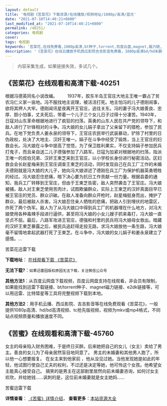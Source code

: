 ```yaml
---
layout: default
title: '电视剧《苦菜花》下载资源/在线播放/视频地址/1080p/高清/蓝光'
date: "2021-07-10T14:40:21+0800"
last_modified_at: "2021-07-10T14:40:21+0800"
permalink: /40251/
categories: 电视剧
cover:
tags: 电视剧
keywords: '苦菜花,在线免费看,1080p高清,bt种子,torrent,百度云盘,magnet,磁力链,迅雷下载资源'
description: '《苦菜花》在线云播放手机西瓜影院吉吉影音免费看，1080p高清bd/hd未删减完整版和tc抢先枪版，mkv/mp4格式，附带bt/torrent种子、magnet/磁力链、百度云盘、网盘资源迅雷下载链接'
---
```


>内容采集生成，如果链接失效，多试几个。


## 《苦菜花》在线观看和高清下载-40251

根据冯德英同名小说改编。 　　1937年，胶东半岛王官庄大地主王唯一霸占了贫农冯仁义家一亩地。冯不服找地主说理，被活活打死。地主怕冯的儿子德刚闹事，欲将其押人大牢。德刚闻讯星夜离开王官庄，逃往关东。冯的妻子冯大娘善良、忠厚、胆小怕事，丈夫死后，带着一个儿子三个女儿日子过得十分凄苦。1940年，日寇对山东革命根据地进行了疯狂的扫荡，英勇的山东人民在共产党的领导下，和敌人进行了针锋相对的斗争。冯大娘的女儿娟子拿出了父亲留下的猎枪，参加了民兵。在地下党负责人姜永泉的领导下，王官庄农民举行武装暴动，铲除了村里的日伪政权，处决了大地主、汉奸王唯一。娟子在斗争中经受了锻炼，当上王官庄的妇救会长。冯大娘在斗争中提高了觉悟，为了保卫胜利果实，不仅支持娟子参加民兵打鬼子，而且亲自送二儿子德强参加了八路军。日寇为加紧对根据地的扫荡，指派王唯一的叔伯兄弟、汉奸王柬芝来到王官庄，以小学校长身份进行秘密活动。区妇救会会长赵星梅来到王官庄调查王柬芝的活动，同时发现自己在兵工厂工作的未婚夫德刚就是冯大娘的大儿子，她向冯大娘讲述了德刚在兵工厂为保护机器英勇牺牲的经过。冯大娘忍住悲痛，暗下决心要为抗日工作贡献一份力量。根据县委的通知，我兵工厂转移到王官庄，但由于王柬芝告密，敌人突然袭击了王官庄。冯大娘被捕，敌人对王柬芝使用苦肉计，试图欺骗群众，实际上王柬芝的汉奸真面目早已被王官庄的党员、群众识破。在敌人准备向群众开枪时，赵星梅挺身而出，掩护了群众，最后被敌人杀害。冯大娘忍住亲人牺牲的悲痛，把敌人引到埋伏的地雷区，炸死了两个伪军。敌人为了从冯大娘口中得到兵工厂的机器埋在什么地方，对冯大娘使用各种毒辣手段进行逼供，甚至将冯大娘的小女儿嫂子抓来毒打，冯大娘一直坚贞不屈。最后，八路军攻进王官庄，德强和村里的民兵将冯大娘母女救出。暗藏的汉奸王柬芝暴露之后，被民兵追赶得走投无路，求冯大娘放他一条生路，冯大娘毫不留情地拿起武器打死了王柬芝。在斗争中，冯大娘的女儿娟子和姜永泉建立了感情。...


苦菜花迅雷下载

**下载地址**： [在线观看下载 《苦菜花》](https://www.993dy.com//vod-detail-id-12035.html) 


**无法下载?**：`如果迅雷因版权原因无法下载，关注微信公众号 `

**其他方法1**：从百度云网盘下载视频，百度云网盘支持在线观看，非会员有限制，如果能找到迅雷下载链接、bt/torrent种子、magnet磁力链接、e2dk链接等，可以用迅雷、比特彗星等工具将完整视频下载到本地。

**其他方法2**：用手机云播、西瓜影院、吉吉影音等在线免费观看《苦菜花》，一般提供1080p高清、hd/bd高清视频、tc抢先版视频，视频为mkv或mp4格式，不同站点视频质量和播放速度不同。


## 《苦蜜》在线观看和高清下载-45760

女主的母亲陷入财务困难，于是终日买醉。后来她把自己的女儿（女主）卖给了男主。善良的女儿为了母亲居然盲目地同意了。 男主的未婚妻和其他男人跑了，所以他一心想要报复。 在女主来到他家前 ，他从没见过她。当他发现她是如此的年轻，他试图行使自己丈夫的权利，不过还是决定等她，他可怜这个女孩。他希望女主能真心接受自己。 搞笑的是男主在这部剧里居然向前未婚妻咨询，如何讨女主欢欣，并给她钱......讽刺的是，这位前未婚妻就是女主她妈......


苦蜜迅雷下载

**详情查看**： [《苦蜜》详情介绍](/movie/45760/)， **查看更多**：[本站资源大全](/movie/t/all/)

